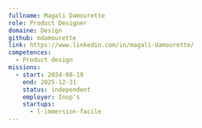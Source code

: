 ```yaml
---
fullname: Magali Damourette
role: Product Designer
domaine: Design
github: mdamourette
link: https://www.linkedin.com/in/magali-damourette/
competences:
  - Product design
missions:
  - start: 2024-08-19
    end: 2025-12-31
    status: independent
    employer: Inop's
    startups:
      - l-immersion-facile
---
```


